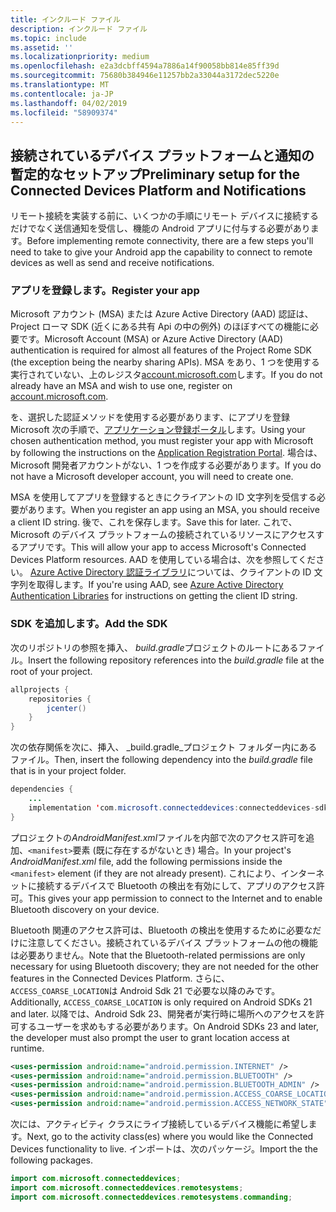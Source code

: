 ```yaml
---
title: インクルード ファイル
description: インクルード ファイル
ms.topic: include
ms.assetid: ''
ms.localizationpriority: medium
ms.openlocfilehash: e2a3dcbff4594a7886a14f90058bb814e85ff39d
ms.sourcegitcommit: 75680b384946e11257bb2a33044a3172dec5220e
ms.translationtype: MT
ms.contentlocale: ja-JP
ms.lasthandoff: 04/02/2019
ms.locfileid: "58909374"
---
```

## <a name="preliminary-setup-for-the-connected-devices-platform-and-notifications"></a><span data-ttu-id="b8263-103">接続されているデバイス プラットフォームと通知の暫定的なセットアップ</span><span class="sxs-lookup"><span data-stu-id="b8263-103">Preliminary setup for the Connected Devices Platform and Notifications</span></span>

<span data-ttu-id="b8263-104">リモート接続を実装する前に、いくつかの手順にリモート デバイスに接続するだけでなく送信通知を受信し、機能の Android アプリに付与する必要があります。</span><span class="sxs-lookup"><span data-stu-id="b8263-104">Before implementing remote connectivity, there are a few steps you'll need to take to give your Android app the capability to connect to remote devices as well as send and receive notifications.</span></span>

### <a name="register-your-app"></a><span data-ttu-id="b8263-105">アプリを登録します。</span><span class="sxs-lookup"><span data-stu-id="b8263-105">Register your app</span></span>

<span data-ttu-id="b8263-106">Microsoft アカウント (MSA) または Azure Active Directory (AAD) 認証は、Project ローマ SDK (近くにある共有 Api の中の例外) のほぼすべての機能に必要です。</span><span class="sxs-lookup"><span data-stu-id="b8263-106">Microsoft Account (MSA) or Azure Active Directory (AAD) authentication is required for almost all features of the Project Rome SDK (the exception being the nearby sharing APIs).</span></span> <span data-ttu-id="b8263-107">MSA をあり、1 つを使用する実行されていない、上のレジスタ[account.microsoft.com](https://account.microsoft.com/account)します。</span><span class="sxs-lookup"><span data-stu-id="b8263-107">If you do not already have an MSA and wish to use one, register on [account.microsoft.com](https://account.microsoft.com/account).</span></span>

<span data-ttu-id="b8263-108">を、選択した認証メソッドを使用する必要があります、にアプリを登録 Microsoft 次の手順で、[アプリケーション登録ポータル](https://apps.dev.microsoft.com/)します。</span><span class="sxs-lookup"><span data-stu-id="b8263-108">Using your chosen authentication method, you must register your app with Microsoft by following the instructions on the [Application Registration Portal](https://apps.dev.microsoft.com/).</span></span> <span data-ttu-id="b8263-109">場合は、Microsoft 開発者アカウントがない、1 つを作成する必要があります。</span><span class="sxs-lookup"><span data-stu-id="b8263-109">If you do not have a Microsoft developer account, you will need to create one.</span></span>

<span data-ttu-id="b8263-110">MSA を使用してアプリを登録するときにクライアントの ID 文字列を受信する必要があります。</span><span class="sxs-lookup"><span data-stu-id="b8263-110">When you register an app using an MSA, you should receive a client ID string.</span></span> <span data-ttu-id="b8263-111">後で、これを保存します。</span><span class="sxs-lookup"><span data-stu-id="b8263-111">Save this for later.</span></span> <span data-ttu-id="b8263-112">これで、Microsoft のデバイス プラットフォームの接続されているリソースにアクセスするアプリです。</span><span class="sxs-lookup"><span data-stu-id="b8263-112">This will allow your app to access Microsoft's Connected Devices Platform resources.</span></span> <span data-ttu-id="b8263-113">AAD を使用している場合は、次を参照してください。 [Azure Active Directory 認証ライブラリ](https://docs.microsoft.com/azure/active-directory/develop/active-directory-authentication-libraries)については、クライアントの ID 文字列を取得します。</span><span class="sxs-lookup"><span data-stu-id="b8263-113">If you're using AAD, see [Azure Active Directory Authentication Libraries](https://docs.microsoft.com/azure/active-directory/develop/active-directory-authentication-libraries) for instructions on getting the client ID string.</span></span>

### <a name="add-the-sdk"></a><span data-ttu-id="b8263-114">SDK を追加します。</span><span class="sxs-lookup"><span data-stu-id="b8263-114">Add the SDK</span></span>

<span data-ttu-id="b8263-115">次のリポジトリの参照を挿入、 *build.gradle*プロジェクトのルートにあるファイル。</span><span class="sxs-lookup"><span data-stu-id="b8263-115">Insert the following repository references into the *build.gradle* file at the root of your project.</span></span>

```Java
allprojects {
    repositories {
        jcenter()
    }
}
```
<span data-ttu-id="b8263-116">次の依存関係を次に、挿入、 _build.gradle_プロジェクト フォルダー内にあるファイル。</span><span class="sxs-lookup"><span data-stu-id="b8263-116">Then, insert the following dependency into the _build.gradle_ file that is in your project folder.</span></span>

```Java
dependencies { 
    ...
    implementation 'com.microsoft.connecteddevices:connecteddevices-sdk:+'
}
```

<span data-ttu-id="b8263-117">プロジェクトの*AndroidManifest.xml*ファイルを内部で次のアクセス許可を追加、`<manifest>`要素 (既に存在するがないとき) 場合。</span><span class="sxs-lookup"><span data-stu-id="b8263-117">In your project's *AndroidManifest.xml* file, add the following permissions inside the `<manifest>` element (if they are not already present).</span></span> <span data-ttu-id="b8263-118">これにより、インターネットに接続するデバイスで Bluetooth の検出を有効にして、アプリのアクセス許可。</span><span class="sxs-lookup"><span data-stu-id="b8263-118">This gives your app permission to connect to the Internet and to enable Bluetooth discovery on your device.</span></span>

<span data-ttu-id="b8263-119">Bluetooth 関連のアクセス許可は、Bluetooth の検出を使用するために必要なだけに注意してください。接続されているデバイス プラットフォームの他の機能は必要ありません。</span><span class="sxs-lookup"><span data-stu-id="b8263-119">Note that the Bluetooth-related permissions are only necessary for using Bluetooth discovery; they are not needed for the other features in the Connected Devices Platform.</span></span> <span data-ttu-id="b8263-120">さらに、`ACCESS_COARSE_LOCATION`は Android Sdk 21 で必要な以降のみです。</span><span class="sxs-lookup"><span data-stu-id="b8263-120">Additionally, `ACCESS_COARSE_LOCATION` is only required on Android SDKs 21 and later.</span></span> <span data-ttu-id="b8263-121">以降では、Android Sdk 23、開発者が実行時に場所へのアクセスを許可するユーザーを求めもする必要があります。</span><span class="sxs-lookup"><span data-stu-id="b8263-121">On Android SDKs 23 and later, the developer must also prompt the user to grant location access at runtime.</span></span>


```xml
<uses-permission android:name="android.permission.INTERNET" />
<uses-permission android:name="android.permission.BLUETOOTH" />
<uses-permission android:name="android.permission.BLUETOOTH_ADMIN" />
<uses-permission android:name="android.permission.ACCESS_COARSE_LOCATION" />
<uses-permission android:name="android.permission.ACCESS_NETWORK_STATE" />
```

<span data-ttu-id="b8263-122">次には、アクティビティ クラスにライブ接続しているデバイス機能に希望します。</span><span class="sxs-lookup"><span data-stu-id="b8263-122">Next, go to the activity class(es) where you would like the Connected Devices functionality to live.</span></span> <span data-ttu-id="b8263-123">インポートは、次のパッケージ。</span><span class="sxs-lookup"><span data-stu-id="b8263-123">Import the the following packages.</span></span>

```java
import com.microsoft.connecteddevices;
import com.microsoft.connecteddevices.remotesystems;
import com.microsoft.connecteddevices.remotesystems.commanding;
```
